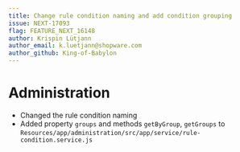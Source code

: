 ```yaml
---
title: Change rule condition naming and add condition grouping
issue: NEXT-17093
flag: FEATURE_NEXT_16148
author: Krispin Lütjann
author_email: k.luetjann@shopware.com 
author_github: King-of-Babylon
---
```

# Administration
* Changed the rule condition naming
* Added property `groups` and methods `getByGroup`, `getGroups` to `Resources/app/administration/src/app/service/rule-condition.service.js`
